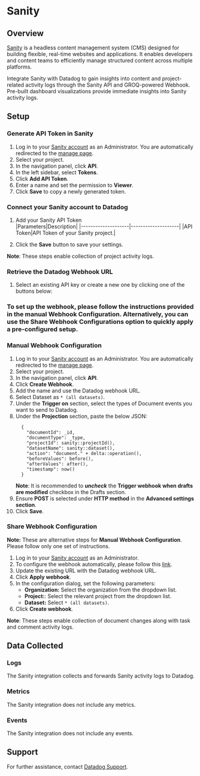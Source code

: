 # Sanity

## Overview

[Sanity][1] is a headless content management system (CMS) designed for building flexible, real-time websites and applications. It enables developers and content teams to efficiently manage structured content across multiple platforms.

Integrate Sanity with Datadog to gain insights into content and project-related activity logs through the Sanity API and GROQ-powered Webhook. Pre-built dashboard visualizations provide immediate insights into Sanity activity logs.

## Setup

### Generate API Token in Sanity

1. Log in to your [Sanity account][2] as an Administrator. You are automatically redirected to the [manage page][3].
2. Select your project.
3. In the navigation panel, click **API**.
4. In the left sidebar, select **Tokens**.
5. Click **Add API Token**.
6. Enter a name and set the permission to **Viewer**.
7. Click **Save** to copy a newly generated token.

### Connect your Sanity account to Datadog

1. Add your Sanity API Token    
    |Parameters|Description|
    |--------------------|--------------------|
    |API Token|API Token of your Sanity project.|

2. Click the **Save** button to save your settings.

**Note**: These steps enable collection of project activity logs.

### Retrieve the Datadog Webhook URL

1. Select an existing API key or create a new one by clicking one of the buttons below: <!-- UI Component to be added by Datadog team -->

### To set up the webhook, please follow the instructions provided in the manual Webhook Configuration. Alternatively, you can use the Share Webhook Configurations option to quickly apply a pre-configured setup.

### Manual Webhook Configuration

1. Log in to your [Sanity account][2] as an Administrator. You are automatically redirected to the [manage page][3].
2. Select your project.
3. In the navigation panel, click **API**.
4. Click **Create Webhook**.
5. Add the name and use the Datadog webhook URL.
6. Select Dataset as `* (all datasets)`.
7. Under the **Trigger on** section, select the types of Document events you want to send to Datadog.
8. Under the **Projection** section, paste the below JSON:
    ```         
      { 
        "documentId": _id, 
        "documentType": _type, 
        "projectId": sanity::projectId(),
        "datasetName": sanity::dataset(),
        "action": "document." + delta::operation(),
        "beforeValues": before(),
        "afterValues": after(),
        "timestamp": now()
      }
    ```
    **Note**: It is recommended to _**uncheck**_ the **Trigger webhook when drafts are modified** checkbox in the Drafts section.
9. Ensure **POST** is selected under **HTTP method** in the **Advanced settings section**.
10. Click **Save**.

### Share Webhook Configuration

**Note:** These are alternative steps for **Manual Webhook Configuration**. Please follow only one set of instructions.
1. Log in to your [Sanity account][2] as an Administrator.
2. To configure the webhook automatically, please follow this [link][6].
3. Update the existing URL with the Datadog webhook URL.
4. Click **Apply webhook**.
5. In the configuration dialog, set the following parameters:
    - **Organization:** Select the organization from the dropdown list.
    - **Project:**: Select the relevant project from the dropdown list.
    - **Dataset:** Select `* (all datasets)`.
6. Click **Create webhook**.

**Note**: These steps enable collection of document changes along with task and comment activity logs.

## Data Collected

### Logs

The Sanity integration collects and forwards Sanity activity logs to Datadog.

### Metrics

The Sanity integration does not include any metrics.

### Events

The Sanity integration does not include any events.

## Support

For further assistance, contact [Datadog Support][5].

[1]: https://www.sanity.io/
[2]: https://www.sanity.io/login
[3]: https://www.sanity.io/manage
[4]: https://www.sanity.io/docs/webhooks#
[5]: https://docs.datadoghq.com/help/
[6]: https://www.sanity.io/manage/webhooks/share?name=sanity-datadog&description=&url=https%3A%2F%2Fhttp-intake.logs.datadoghq.com%2Fapi%2Fv2%2Flogs%3Fdd-api-key%3D%3CYourDatadogAPIKey%3E%26ddsource%3Dsanity%26service%3Dactivity-logs&on=create&on=update&on=delete&filter=&projection=%7B%0A%20%20%20%20%22documentId%22%3A%20_id%2C%20%0A%20%20%20%20%22documentType%22%3A%20_type%2C%20%0A%20%20%20%20%22projectId%22%3A%20sanity%3A%3AprojectId()%2C%0A%20%20%20%20%22datasetName%22%3A%20sanity%3A%3Adataset()%2C%0A%20%20%20%20%22action%22%3A%20%22document.%22%20%2B%20delta%3A%3Aoperation()%2C%0A%20%20%20%20%22beforeValues%22%3A%20before()%2C%0A%20%20%20%20%22afterValues%22%3A%20after()%2C%0A%20%20%20%20%22timestamp%22%3A%20now()%0A%7D&httpMethod=POST&apiVersion=v2025-02-19&includeDrafts=&includeAllVersions=&headers=%7B%7D